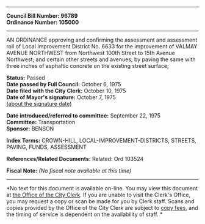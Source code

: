 * * * * *  
  
**Council Bill Number: [](#h0)[](#h2)96789**   
**Ordinance Number: 105000**  
  
* * * * *  
  
AN ORDINANCE approving and confirming the assessment and assessment roll of Local Improvement District No. 6633 for the improvement of VALMAY AVENUE NORTHWEST from Northwest 100th Street to 15th Avenue Northwest; and certain other streets and avenues; by paving the same with three inches of asphaltic concrete on the existing street surface;  
  
**Status:** Passed   
**Date passed by Full Council:** October 6, 1975   
**Date filed with the City Clerk:** October 10, 1975   
**Date of Mayor's signature:** October 7, 1975   
[(about the signature date)](/~public/approvaldate.htm)   
  
  
**Date introduced/referred to committee:** September 22, 1975   
**Committee:** Transportation   
**Sponsor:** BENSON   
  
**Index Terms:** CROWN-HILL, LOCAL-IMPROVEMENT-DISTRICTS, STREETS, PAVING, FUNDS, ASSESSMENT  
  
**References/Related Documents:** Related: Ord 103524  
  
**Fiscal Note:** *(No fiscal note available at this time)*  
  
* * * * *  
  
*No text for this document is available on-line. You may view this document at [the Office of the City Clerk](http://www.seattle.gov/leg/clerk/contactUs.htm). If you are unable to visit the Clerk's Office, you may request a copy or scan be made for you by Clerk staff. Scans and copies provided by the Office of the City Clerk are subject to [copy fees](http://clerk.seattle.gov/~public/clerkfees.htm), and the timing of service is dependent on the availability of staff. *  
  
  
